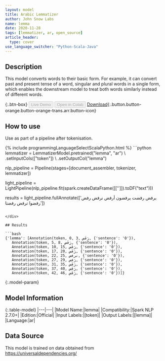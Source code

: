 ```yaml
---
layout: model
title: Arabic Lemmatizer
author: John Snow Labs
name: lemma
date: 2020-11-28
tags: [lemmatizer, ar, open_source]
article_header:
  type: cover
use_language_switcher: "Python-Scala-Java"
---
```


## Description

This model converts words to their basic form. For example, it can convert past and present tense of a word, singular and plural words in a single form, which enables the downstream model to treat both words similarly instead of different words.

{:.btn-box}
<button class="button button-orange" disabled>Live Demo</button>
<button class="button button-orange" disabled>Open in Colab</button>
[Download](https://s3.amazonaws.com/auxdata.johnsnowlabs.com/public/models/lemma_ar_2.7.0_2.4_1606572966993.zip){:.button.button-orange.button-orange-trans.arr.button-icon}

## How to use

Use as part of a pipeline after tokenisation.

<div class="tabs-box" markdown="1">
{% include programmingLanguageSelectScalaPython.html %}
```python
lemmatizer = LemmatizerModel.pretrained("lemma", "ar") \
        .setInputCols(["token"]) \
        .setOutputCol("lemma")

nlp_pipeline = Pipeline(stages=[document_assembler, tokenizer, lemmatizer])

light_pipeline = LightPipeline(nlp_pipeline.fit(spark.createDataFrame([['']]).toDF("text")))

results = light_pipeline.fullAnnotate(['يرفض	رفضت	يرفضون	أرفض	نرفض	رفض	رفضوا	ترفض	رفضتا'])
```

</div>

## Results

```bash
{'lemma': [Annotation(token, 0, 3, رَفَض, {'sentence': '0'}),
   Annotation(token, 5, 8, رَفَض, {'sentence': '0'}),
   Annotation(token, 10, 15, رَفَض, {'sentence': '0'}),
   Annotation(token, 17, 20, رَفَض, {'sentence': '0'}),
   Annotation(token, 22, 25, نرفض, {'sentence': '0'}),
   Annotation(token, 27, 29, رَفض, {'sentence': '0'}),
   Annotation(token, 31, 35, رَفَض, {'sentence': '0'}),
   Annotation(token, 37, 40, رَفَض, {'sentence': '0'}),
   Annotation(token, 42, 46, رَفَض, {'sentence': '0'})]}
```

{:.model-param}
## Model Information

{:.table-model}
|---|---|
|Model Name:|lemma|
|Compatibility:|Spark NLP 2.7.0+|
|Edition:|Official|
|Input Labels:|[token]|
|Output Labels:|[lemma]|
|Language:|ar|

## Data Source

This model is trained on data obtained from https://universaldependencies.org/